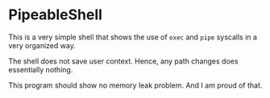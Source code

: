# PipeableShell
This is a very simple shell that shows the use of `exec` and `pipe` syscalls in a very organized way.

The shell does not save user context. Hence, any path changes does essentially nothing.

This program should show no memory leak problem. And I am proud of that.